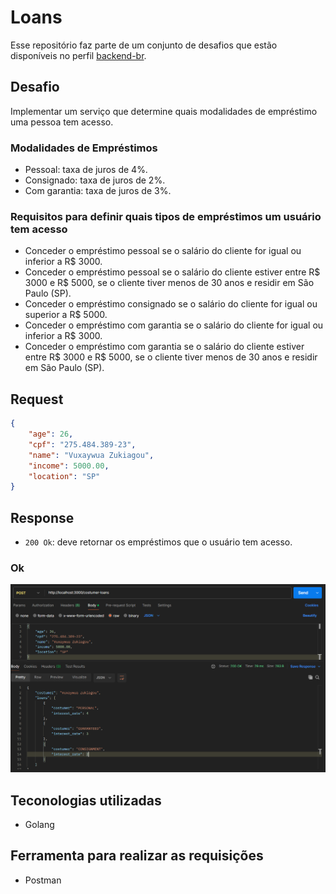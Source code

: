 # Loans

Esse repositório faz parte de um conjunto de desafios que estão disponíveis no perfil <a href="https://github.com/backend-br/desafios/" target="_blank">backend-br</a>.

## Desafio

Implementar um serviço que determine quais modalidades de empréstimo uma pessoa tem acesso.

### Modalidades de Empréstimos
- Pessoal: taxa de juros de 4%.
- Consignado: taxa de juros de 2%.
- Com garantia: taxa de juros de 3%.

### Requisitos para definir quais tipos de empréstimos um usuário tem acesso
- Conceder o empréstimo pessoal se o salário do cliente for igual ou inferior a R$ 3000.
- Conceder o empréstimo pessoal se o salário do cliente estiver entre R$ 3000 e R$ 5000, se o cliente tiver menos de 30 anos e residir em São Paulo (SP).
- Conceder o empréstimo consignado se o salário do cliente for igual ou superior a R$ 5000.
- Conceder o empréstimo com garantia se o salário do cliente for igual ou inferior a R$ 3000.
- Conceder o empréstimo com garantia se o salário do cliente estiver entre R$ 3000 e R$ 5000, se o cliente tiver menos de 30 anos e residir em São Paulo (SP).

## Request
```json
{
    "age": 26,
    "cpf": "275.484.389-23",
    "name": "Vuxaywua Zukiagou",
    "income": 5000.00,
    "location": "SP"
}
```

## Response
- `200 Ok`: deve retornar os empréstimos que o usuário tem acesso.

### Ok
<img src="images/status-ok.png">

## Teconologias utilizadas
- Golang

## Ferramenta para realizar as requisições
- Postman